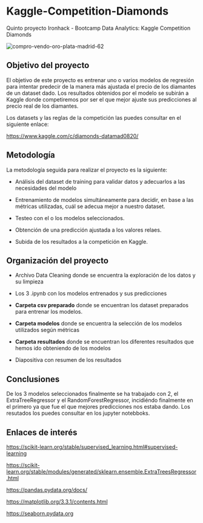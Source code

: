 # Kaggle-Competition-Diamonds
Quinto proyecto Ironhack - Bootcamp Data Analytics: Kaggle Competition Diamonds

![compro-vendo-oro-plata-madrid-62](https://user-images.githubusercontent.com/61025562/95113143-e4515d80-0739-11eb-8253-09362467298a.jpg)

## Objetivo del proyecto

El objetivo de este proyecto es entrenar uno o varios modelos de regresión para intentar predecir de la manera más ajustada el precio de los diamantes de un dataset dado. Los resultados obtenidos por el modelo se subirán a Kaggle donde competiremos por ser el que mejor ajuste sus predicciones al precio real de los diamantes.

Los datasets y las reglas de la competición las puedes consultar en el siguiente enlace:

https://www.kaggle.com/c/diamonds-datamad0820/


## Metodología

La metodología seguida para realizar el proyecto es la siguiente:

- Análisis del dataset de training para validar datos y adecuarlos a las necesidades del modelo

- Entrenamiento de modelos simultáneamente para decidir, en base a las métricas utilizadas, cuál se adecua mejor a nuestro dataset.

- Testeo con el o los modelos seleccionados.

- Obtención de una predicción ajustada a los valores relaes.

- Subida de los resultados a la competición en Kaggle.

## Organización del proyecto

- Archivo Data Cleaning donde se encuentra la exploración de los datos y su limpieza

- Los 3 .ipynb con los modelos entrenados y sus predicciones

- **Carpeta csv preparado** donde se encuentran los dataset preparados para entrenar los modelos.

- **Carpeta modelos** donde se encuentra la selección de los modelos utilizados según métricas

- **Carpeta resultados** donde se encuentran los diferentes resultados que hemos ido obteniendo de los modelos

- Diapositiva con resumen de los resultados

## Conclusiones

De los 3 modelos seleccionados finalmente se ha trabajado con 2, el ExtraTreeRegressor y el RandomForestRegressor, incidiéndo finalmente en el primero ya que fue el que mejores predicciones nos estaba dando. Los resutados los puedes consultar en los jupyter notebboks.

## Enlaces de interés

https://scikit-learn.org/stable/supervised_learning.html#supervised-learning

https://scikit-learn.org/stable/modules/generated/sklearn.ensemble.ExtraTreesRegressor.html

https://pandas.pydata.org/docs/

https://matplotlib.org/3.3.1/contents.html

https://seaborn.pydata.org


